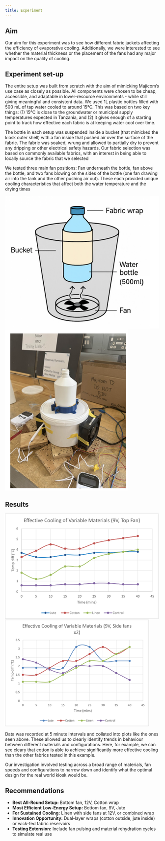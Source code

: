 ```yaml
---
title: Experiment
---
```


## Aim 

Our aim for this experiment was to see how different fabric jackets affecting the efficiency of evaporative cooling. Additionally, we were interested to see whether the material thickness or the placement of the fans had any major impact on the quality of cooling. 

## Experiment set-up

The entire setup was built from scratch with the aim of mimicking Majicom’s use case as closely as possible. All components were chosen to be cheap, accessible, and adaptable in lower-resource environments - while still giving meaningful and consistent data. We used 1L plastic bottles filled with 500 mL of tap water cooled to around 15°C. This was based on two key things: (1) 15°C is close to the groundwater or municipal supply temperatures expected in Tanzania, and (2) it gives enough of a starting point to track how effective each fabric is at keeping water cool over time.

The bottle in each setup was suspended inside a bucket (that mimicked the kiosk outer shell) with a fan inside that pushed air over the surface of the fabric. The fabric was soaked, wrung and allowed to partially dry to prevent any dripping or other electrical safety hazards. Our fabric selection was based on commonly available fabrics, with an interest in being able to locally source the fabric that we selected

We tested three main fan positions: Fan underneath the bottle, fan above the bottle, and two fans blowing on the sides of the bottle (one fan drawing air into the tank and the other pushing air out). These each provided unique cooling characteristics that affect both the water temperature and the drying times


<img width="500" alt="Diagram" src="https://raw.githubusercontent.com/Technology-for-the-Poorest-Billion/2025-Majicom-WaterCooling-passive/refs/heads/main/finalassets/ExperimentDiagram.png"> <img width="400" alt="Image" src="https://raw.githubusercontent.com/Technology-for-the-Poorest-Billion/2025-Majicom-WaterCooling-passive/refs/heads/main/finalassets/ExperimentImage.png">


## Results

<img src="/finalassets/experimentaldata/plots/topfan9V.png" width="500"/> <img src="/finalassets/experimentaldata/plots/sidefan9V.png" width="468"/>

Data was recorded at 5 minute intervals and collated into plots like the ones seen above. These allowed us to clearly identify trends in behaviour between different materials and configurations. Here, for example, we can see cleary that cotton is able to achieve significantly more effective cooling than the other fabrics tested in this example. 

Our investigation involved testing across a broad range of materials, fan speeds and configurations to narrow down and identify what the optimal design for the real world kiosk would be. 

## Recommendations

- **Best All-Round Setup:** Bottom fan, 12V, Cotton wrap
- **Most Efficient Low-Energy Setup:** Bottom fan, 9V, Jute
- **For Sustained Cooling:** Linen with side fans at 12V, or combined wrap
- **Innovation Opportunity:** Dual-layer wraps (cotton outside, jute inside) or wick-fed fabric reservoirs
- **Testing Extension:** Include fan pulsing and material rehydration cycles to simulate real use
